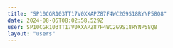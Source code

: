 ```yaml
---
title: "SP10CGR103TT17V0XXAPZ87F4WC2G9S18RYNP58Q8"
date: 2024-08-05T08:02:58.529Z
user: SP10CGR103TT17V0XXAPZ87F4WC2G9S18RYNP58Q8
layout: "users"
---
```

    
